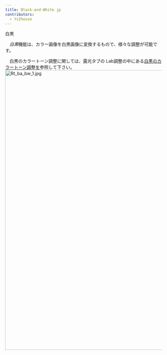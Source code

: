```yaml
---
title: Black-and-White jp
contributors:
  - Yz2house
---
```


<div class="pagetitle">

白黒

</div>

　*白黒*機能は、カラー画像を白黒画像に変換するもので、様々な調整が可能です。

　白黒のカラートーン調整に関しては、露光タブの
Lab調整の中にある[白黒のカラートーン調整を](lab_adjustments/jp#白黒のカラートーン調整)参照して下さい。
<img src="/images/Rt_ba_bw_1.jpg" title="Rt_ba_bw_1.jpg" width="900"
alt="Rt_ba_bw_1.jpg" /> 　  
